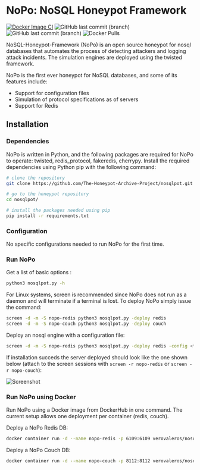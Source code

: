 # NoPo: NoSQL Honeypot Framework
[![Docker Image CI](https://github.com/verovaleros/honeypot_nosqlpot/actions/workflows/docker-image.yml/badge.svg)](https://github.com/verovaleros/honeypot_nosqlpot/actions/workflows/docker-image.yml)
![GitHub last commit (branch)](https://img.shields.io/github/last-commit/verovaleros/honeypot_nosqlpot)
![GitHub last commit (branch)](https://img.shields.io/badge/python-3.8.10-brightgreen)
![Docker Pulls](https://img.shields.io/docker/pulls/verovaleros/nosqlpot?color=green)

NoSQL-Honeypot-Framework (NoPo) is an open source honeypot for nosql databases that automates the process of detecting attackers and logging attack incidents. The simulation engines are deployed using the twisted framework. 

NoPo is the first ever honeypot for NoSQL databases, and some of its features include:

- Support for configuration files
- Simulation of protocol specifications as of servers
- Support for Redis

## Installation

### Dependencies

NoPo is written in Python, and the following packages are required for NoPo to operate: twisted, redis_protocol, fakeredis, cherrypy. Install the required dependencies using Python pip with the following command:

```bash
# clone the repository
git clone https://github.com/The-Honeypot-Archive-Project/nosqlpot.git

# go to the honeypot repository
cd nosqlpot/

# install the packages needed using pip
pip install -r requirements.txt
```

### Configuration

No specific configurations needed to run NoPo for the first time.

### Run NoPo

Get a list of basic options :
```bash
python3 nosqlpot.py -h
```

For Linux systems, screen is recommended since NoPo does not run as a daemon and will terminate if a terminal is lost. To deploy NoPo simply issue the command:

```bash
screen -d -m -S nopo-redis python3 nosqlpot.py -deploy redis
screen -d -m -S nopo-couch python3 nosqlpot.py -deploy couch
```

Deploy an nosql engine with a configuration file:

```bash
screen -d -m -S nopo-redis python3 nosqlpot.py -deploy redis -config <filename>
```

If installation succeds the server deployed should look like the one shown below (attach to the screen sessions with `screen -r nopo-redis` or `screen -r nopo-couch`):

![Screenshot](http://i.imgur.com/4cCX3Me.png)


### Run NoPo using Docker

Run NoPo using a Docker image from DockerHub in one command. The current setup allows one deployment per container (redis, couch).

Deploy a NoPo Redis DB:
```bash
docker container run -d --name nopo-redis -p 6109:6109 verovaleros/nosqlpot:latest python3 nosqlpot.py -deploy redis
```

Deploy a NoPo Couch DB:
```bash
docker container run -d --name nopo-couch -p 8112:8112 verovaleros/nosqlpot:latest python3 nosqlpot.py -deploy couch
```
